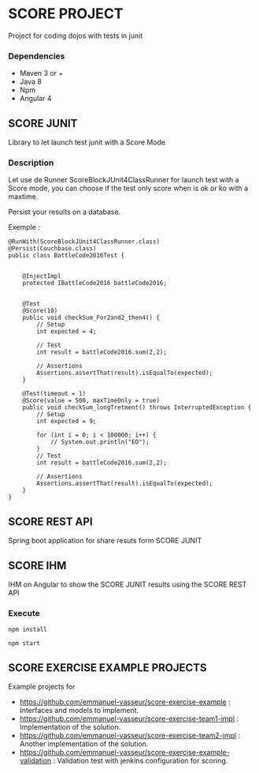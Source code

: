 # SCORE PROJECT #

Project for coding dojos with tests in junit

### Dependencies ###

* Maven 3 or +
* Java 8
* Npm
* Angular 4

## SCORE JUNIT ##

Library to let launch test junit with a Score Mode

### Description ###

Let use de Runner ScoreBlockJUnit4ClassRunner for launch test with a Score mode, you can choose if the test only score when is ok or ko with a maxtime.
 
Persist your results on a database.

Exemple :

```
@RunWith(ScoreBlockJUnit4ClassRunner.class)
@Persist(Couchbase.class)
public class BattleCode2016Test {


    @InjectImpl
    protected IBattleCode2016 battleCode2016;


    @Test
    @Score(10)
    public void checkSum_For2and2_then4() {
        // Setup
        int expected = 4;

        // Test
        int result = battleCode2016.sum(2,2);

        // Assertions
        Assertions.assertThat(result).isEqualTo(expected);
    }

    @Test(timeout = 1)
    @Score(value = 500, maxTimeOnly = true)
    public void checkSum_longTretment() throws InterruptedException {
        // Setup
        int expected = 9;

        for (int i = 0; i < 100000; i++) {
            // System.out.println("EO");
        }
        // Test
        int result = battleCode2016.sum(2,2);

        // Assertions
        Assertions.assertThat(result).isEqualTo(expected);
    }
}
```

## SCORE REST API ##

Spring boot application for share resuts form SCORE JUNIT

## SCORE IHM ##

IHM on Angular to show the SCORE JUNIT results using the SCORE REST API

### Execute ###

```
npm install
```
```
npm start
```

## SCORE EXERCISE EXAMPLE PROJECTS ##

Example projects for 
* https://github.com/emmanuel-vasseur/score-exercise-example : Interfaces and models to implement.
* https://github.com/emmanuel-vasseur/score-exercise-team1-impl : Implementation of the solution.
* https://github.com/emmanuel-vasseur/score-exercise-team2-impl : Another implementation of the solution.
* https://github.com/emmanuel-vasseur/score-exercise-example-validation : Validation test with jenkins configuration for scoring.
